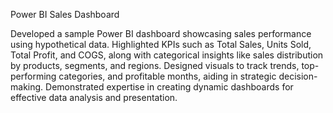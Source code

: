 Power BI Sales Dashboard

Developed a sample Power BI dashboard showcasing sales performance using hypothetical data.
Highlighted KPIs such as Total Sales, Units Sold, Total Profit, and COGS, along with categorical insights like sales distribution by products, segments, and regions.
Designed visuals to track trends, top-performing categories, and profitable months, aiding in strategic decision-making.
Demonstrated expertise in creating dynamic dashboards for effective data analysis and presentation.
